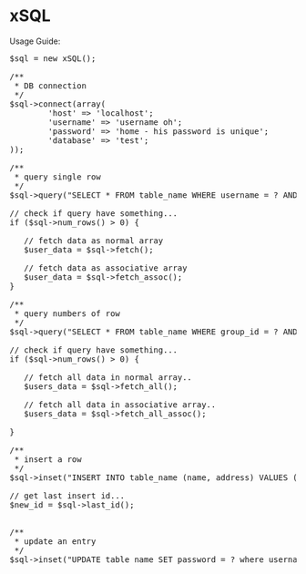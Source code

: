 xSQL
====

Usage Guide:

<pre>
$sql = new xSQL();

/**
 * DB connection
 */
$sql->connect(array(
        'host' => 'localhost';
        'username' => 'username oh';
        'password' => 'home - his password is unique';
        'database' => 'test';
));

/**
 * query single row
 */
$sql->query("SELECT * FROM table_name WHERE username = ? AND password = ? AND deleted IS NULL", array($username, $password));

// check if query have something...
if ($sql->num_rows() > 0) {

   // fetch data as normal array
   $user_data = $sql->fetch();
   
   // fetch data as associative array
   $user_data = $sql->fetch_assoc();
}

/**
 * query numbers of row
 */
$sql->query("SELECT * FROM table_name WHERE group_id = ? AND deleted IS NULL", array($username, $password));

// check if query have something...
if ($sql->num_rows() > 0) {

   // fetch all data in normal array..
   $users_data = $sql->fetch_all();
   
   // fetch all data in associative array..
   $users_data = $sql->fetch_all_assoc();
   
}

/**
 * insert a row
 */
$sql->inset("INSERT INTO table_name (name, address) VALUES (?,?)", array('Juan' , 'Bonifacio Avenue, Cagayan De Oro City'));

// get last insert id...
$new_id = $sql->last_id();


/**
 * update an entry
 */
$sql->inset("UPDATE table_name SET password = ? where username = ?", array(md5('secret_password'), 'foobar'));
</pre>
